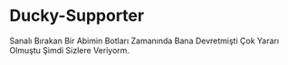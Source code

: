 # Ducky-Supporter
Sanalı Bırakan Bir Abimin Botları Zamanında Bana Devretmişti Çok Yararı Olmuştu Şimdi Sizlere Veriyorm.
